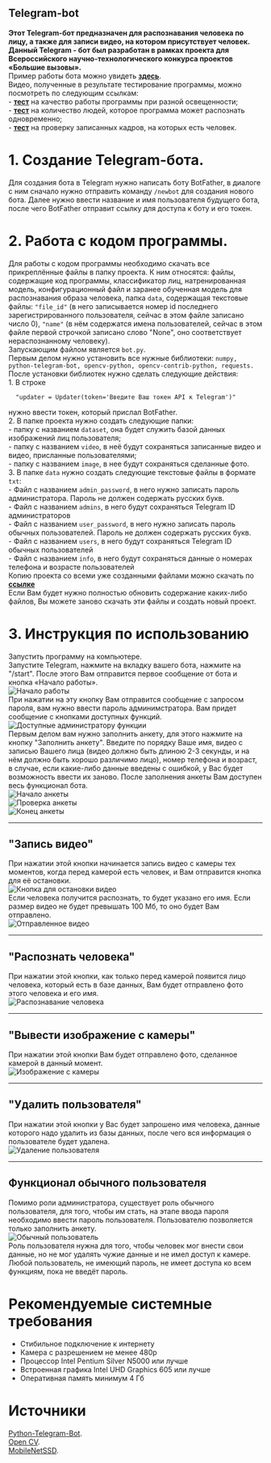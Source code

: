 ##  Telegram-bot
**Этот Telegram-бот предназначен для распознавания человека по лицу, а также для записи видео, на котором присутствует человек. 	 Данный Telegram - бот был разработан в рамках проекта для Всероссийского научно-технологического конкурса проектов «Большие вызовы».** <br> Пример работы бота можно увидеть [**здесь**](https://disk.yandex.ru/d/qk9WG0Ywuh4m2g). <br>  Видео, полученные в результате тестирование программы, можно посмотреть по следующим ссылкам: <br> - [**тест**](https://yadi.sk/d/fbQCfvHBf_AYhw) на качество работы программы при разной освещенности; <br> - [**тест**](https://yadi.sk/d/tgP1X-lUiNcGWw) на количество людей, которое программа может распознать одновременно; <br> - [**тест**](https://yadi.sk/d/rNO2JvviPaHamg) на проверку записанных кадров, на которых есть человек.
# 1. Создание Telegram-бота.
Для создания бота в Telegram нужно написать боту BotFather, в диалоге с ним сначало нужно отправить команду ``/newbot`` для создания нового бота. Далее нужно ввести название и имя пользователя будущего бота, после чего BotFather отправит ссылку для доступа к боту и его токен.
# 2. Работа с кодом программы.
   Для работы с кодом программы необходимо скачать все прикреплённые файлы в папку проекта. К ним относятся: файлы, содержащие код программы, классификатор лиц, натренированная модель, конфигурационный файл и заранее обученная модель для распознавания образа человека, папка ``data``, содержащая текстовые файлы: ``"file_id"`` (в него записывается номер id последнего зарегистрированного пользователя, сейчас в этом файле записано число 0), ``"name"`` (в нём содержатся имена пользователей, сейчас в этом файле первой строчкой записано слово "None", оно соответствует нераспознанному человеку). 
   <br>	Запускающим файлом является ``bot.py``.<br>	
   Первым делом нужно установить все нужные библиотеки: ``numpy, python-telegram-bot, opencv-python, opencv-contrib-python, requests.``       
	После установки библиотек нужно сделать следующие действия:   
	1. В строке 

	
      "updater = Updater(token='Введите Ваш токен API к Telegram')"  
    
   нужно ввести токен, который прислал BotFather.  
    	2. В папке проекта нужно создать следующие папки: <br>
     - папку с названием ``dataset``, она будет служить базой данных изображений лиц пользователя; <br>
     -  папку с названием ``video``, в неё будут сохраняться записанные видео и видео, присланные пользователями; <br>
     -   папку с названием ``image``, в нее будут сохраняться сделанные фото. <br>
    	3. В папке ``data`` нужно создать следующие текстовые файлы в формате ``txt``: <br>
     -   Файл с названием ``admin_password``, в него нужно записать пароль администратора. Пароль не должен содержать русских букв.  <br>
     -   Файл с названием ``admins``, в него будут сохраняться Telegram ID администраторов <br>
     -   Файл с названием ``user_password``, в него нужно записать пароль обычных пользователей. Пароль не должен содержать русских букв. <br>
     -   Файл с названием ``users``, в него будут сохраняться Telegram ID обычных пользователей <br>
     -   Файл с названием ``info``, в него будут сохраняться данные о номерах телефона и возрасте пользователей <br>
    Копию проекта со всеми уже созданными файлами можно скачать по [**ссылке**](https://disk.yandex.ru/d/mAcdgk-E4al5DA?w=1) <br>
    Если Вам будет нужно полностью обновить содержание каких-либо файлов, Вы можете заново скачать эти файлы и создать новый проект.
  # 3. Инструкция по использованию
  Запустить программу на компьютере.  
    Запустите Telegram, нажмите на вкладку вашего бота, нажмите на "/start". После этого Вам отправится первое сообщение от бота и кнопка «Начало работы».	<br>![Начало работы](https://github.com/k-niiik/telegram-bot/blob/main/PicsArt_01-30-05.59.30.jpg) <br>	При нажатии на эту кнопку  Вам отправится сообщение с запросом пароля, вам нужно ввести пароль админимстратора.  Вам придет сообщение с кнопками доступных функций. <br> ![Доступные администратору функции](https://github.com/k-niiik/telegram-bot/blob/main/PicsArt_01-30-06.01.28.jpg) <br>	
    Первым делом вам нужно заполнить анкету, для этого нажмите на кнопку "Заполнить анкету". Введите по порядку Ваше имя, видео с записью Вашего лица (видео должно быть длиною 2-3 секунды, и на нём должно быть хорошо различимо лицо), номер телефона и возраст, в случае, если какие-либо данные введены с ошибкой, у Вас будет возможность ввести их заново. После заполнения анкеты Вам доступен весь функционал бота.	<br>![Начало анкеты](https://github.com/k-niiik/telegram-bot/blob/main/PicsArt_01-30-06.02.25.jpg) <br>![Проверка анкеты](https://github.com/k-niiik/telegram-bot/blob/main/PicsArt_01-30-06.03.16.jpg) <br>![Конец анкеты](https://github.com/k-niiik/telegram-bot/blob/main/PicsArt_01-30-06.04.14.jpg)
    
 ---------------
 "Запись видео"
 ---------------  
 
   При нажатии этой кнопки начинается запись видео с камеры тех моментов, когда перед камерой есть человек, и Вам отправится кнопка для её остановки.<br>	![Кнопка для остановки видео](https://github.com/k-niiik/telegram-bot/blob/main/PicsArt_01-30-06.06.09.jpg)<br>	Если человека получится распознать, то будет указано его имя. Если размер видео не будет превышать 100 Мб, то оно будет Вам отправлено.	<br>	![Отправленное видео](https://github.com/k-niiik/telegram-bot/blob/main/PicsArt_01-30-06.07.07.jpg)
   
 ----------------------
 "Распознать человека"
 ----------------------
 
   При нажатии этой кнопки, как только перед камерой появится лицо человека, который есть в базе данных, Вам будет отправлено фото этого человека и его имя.	<br>  ![Распознавание человека](https://github.com/k-niiik/telegram-bot/blob/main/PicsArt_01-30-06.08.26.jpg)
   
 ----------------------
 "Вывести изображение с камеры"   
 ----------------------
   
   При нажатии этой кнопки Вам будет отправлено фото, сделанное камерой в данный момент. <br> ![Изображение с камеры](https://github.com/k-niiik/telegram-bot/blob/main/PicsArt_01-30-06.09.16.jpg)
   
----------------------
"Удалить пользователя"
----------------------
     
  При нажатии этой кнопки у Вас будет запрошено имя человека, данные которого надо удалить из базы данных, после чего вся информация о пользователе будет удалена. <br> ![Удаление пользователя](https://github.com/k-niiik/telegram-bot/blob/main/PicsArt_01-30-06.05.15.jpg)
     
--------------------------------
Функционал обычного пользователя
--------------------------------
     
   Помимо роли администратора, существует роль обычного пользователя, для того, чтобы им стать, на этапе ввода пароля необходимо ввести пароль пользователя. Пользователю позволяется только заполнить анкету. <br> ![Обычный пользователь](https://github.com/k-niiik/telegram-bot/blob/main/PicsArt_01-30-06.00.26.jpg) <br> Роль пользователя нужна для того, чтобы человек мог внести свои данные, но не мог удалять чужие данные и не имел доступ к камере.  
     Любой пользователь, не имеющий пароль, не имеет доступа ко всем функциям, пока не введёт пароль.
     
# Рекомендуемые системные требования
- Стибильное подключение к интернету
- Камера с разрешением не менее 480p
- Процессор Intel Pentium Silver N5000 или лучше
- Встроенная графика Intel UHD Graphics 605 или лучше
- Оперативная память минимум 4 Гб
     
#  Источники
[Python-Telegram-Bot](https://github.com/python-telegram-bot/python-telegram-bot).  
[Open CV](https://github.com/opencv/opencv).  
[MobileNetSSD](https://github.com/chuanqi305/MobileNet-SSD).

